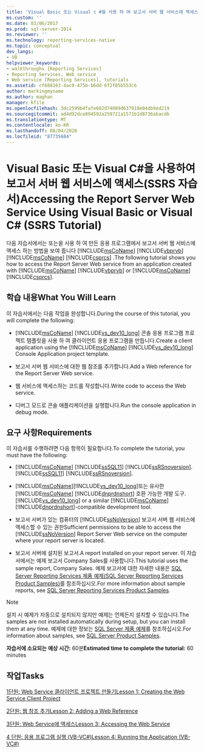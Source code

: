 ```yaml
---
title: 'Visual Basic 또는 Visual c #을 사용 하 여 보고서 서버 웹 서비스에 액세스 (SSRS 자습서) | Microsoft Docs'
ms.custom: ''
ms.date: 03/06/2017
ms.prod: sql-server-2014
ms.reviewer: ''
ms.technology: reporting-services-native
ms.topic: conceptual
dev_langs:
- VB
helpviewer_keywords:
- walkthroughs [Reporting Services]
- Reporting Services, Web service
- Web service [Reporting Services], tutorials
ms.assetid: cf688163-4ac0-475b-b6dd-6f2f05b553c6
author: markingmyname
ms.author: maghan
manager: kfile
ms.openlocfilehash: 3dc2599b4fafe682d74089d637918e04db9ed219
ms.sourcegitcommit: ad4d92dce894592a259721a1571b1d8736abacdb
ms.translationtype: MT
ms.contentlocale: ko-KR
ms.lasthandoff: 08/04/2020
ms.locfileid: "87735684"
---
```

# <a name="accessing-the-report-server-web-service-using-visual-basic-or-visual-c-ssrs-tutorial"></a><span data-ttu-id="2003d-102">Visual Basic 또는 Visual C#을 사용하여 보고서 서버 웹 서비스에 액세스(SSRS 자습서)</span><span class="sxs-lookup"><span data-stu-id="2003d-102">Accessing the Report Server Web Service Using Visual Basic or Visual C# (SSRS Tutorial)</span></span>
  <span data-ttu-id="2003d-103">다음 자습서에서는 또는을 사용 하 여 만든 응용 프로그램에서 보고서 서버 웹 서비스에 액세스 하는 방법을 보여 줍니다 [!INCLUDE[msCoName](../includes/msconame-md.md)] [!INCLUDE[vbprvb](../includes/vbprvb-md.md)] [!INCLUDE[msCoName](../includes/msconame-md.md)] [!INCLUDE[csprcs](../includes/csprcs-md.md)] .</span><span class="sxs-lookup"><span data-stu-id="2003d-103">The following tutorial shows you how to access the Report Server Web service from an application created with [!INCLUDE[msCoName](../includes/msconame-md.md)] [!INCLUDE[vbprvb](../includes/vbprvb-md.md)] or [!INCLUDE[msCoName](../includes/msconame-md.md)] [!INCLUDE[csprcs](../includes/csprcs-md.md)].</span></span>  
  
## <a name="what-you-will-learn"></a><span data-ttu-id="2003d-104">학습 내용</span><span class="sxs-lookup"><span data-stu-id="2003d-104">What You Will Learn</span></span>  
 <span data-ttu-id="2003d-105">이 자습서에서는 다음 작업을 완성합니다.</span><span class="sxs-lookup"><span data-stu-id="2003d-105">During the course of this tutorial, you will complete the following:</span></span>  
  
-   <span data-ttu-id="2003d-106">[!INCLUDE[msCoName](../includes/msconame-md.md)] [!INCLUDE[vs_dev10_long](../includes/vs-dev10-long-md.md)] 콘솔 응용 프로그램 프로젝트 템플릿을 사용 하 여 클라이언트 응용 프로그램을 만듭니다.</span><span class="sxs-lookup"><span data-stu-id="2003d-106">Create a client application using the [!INCLUDE[msCoName](../includes/msconame-md.md)] [!INCLUDE[vs_dev10_long](../includes/vs-dev10-long-md.md)] Console Application project template.</span></span>  
  
-   <span data-ttu-id="2003d-107">보고서 서버 웹 서비스에 대한 웹 참조를 추가합니다.</span><span class="sxs-lookup"><span data-stu-id="2003d-107">Add a Web reference for the Report Server Web service.</span></span>  
  
-   <span data-ttu-id="2003d-108">웹 서비스에 액세스하는 코드를 작성합니다.</span><span class="sxs-lookup"><span data-stu-id="2003d-108">Write code to access the Web service.</span></span>  
  
-   <span data-ttu-id="2003d-109">디버그 모드로 콘솔 애플리케이션을 실행합니다.</span><span class="sxs-lookup"><span data-stu-id="2003d-109">Run the console application in debug mode.</span></span>  
  
## <a name="requirements"></a><span data-ttu-id="2003d-110">요구 사항</span><span class="sxs-lookup"><span data-stu-id="2003d-110">Requirements</span></span>  
 <span data-ttu-id="2003d-111">이 자습서를 수행하려면 다음 항목이 필요합니다.</span><span class="sxs-lookup"><span data-stu-id="2003d-111">To complete the tutorial, you must have the following:</span></span>  
  
-   [!INCLUDE[msCoName](../includes/msconame-md.md)] <span data-ttu-id="2003d-112">[!INCLUDE[ssSQL11](../includes/sssql11-md.md)] [!INCLUDE[ssRSnoversion](../includes/ssrsnoversion-md.md)].</span><span class="sxs-lookup"><span data-stu-id="2003d-112">[!INCLUDE[ssSQL11](../includes/sssql11-md.md)] [!INCLUDE[ssRSnoversion](../includes/ssrsnoversion-md.md)].</span></span>  
  
-   [!INCLUDE[msCoName](../includes/msconame-md.md)]<span data-ttu-id="2003d-113">[!INCLUDE[vs_dev10_long](../includes/vs-dev10-long-md.md)]또는 유사한 [!INCLUDE[msCoName](../includes/msconame-md.md)] [!INCLUDE[dnprdnshort](../includes/dnprdnshort-md.md)] 호환 가능한 개발 도구.</span><span class="sxs-lookup"><span data-stu-id="2003d-113">[!INCLUDE[vs_dev10_long](../includes/vs-dev10-long-md.md)] or a similar [!INCLUDE[msCoName](../includes/msconame-md.md)] [!INCLUDE[dnprdnshort](../includes/dnprdnshort-md.md)]-compatible development tool.</span></span>  
  
-   <span data-ttu-id="2003d-114">보고서 서버가 있는 컴퓨터의 [!INCLUDE[ssNoVersion](../includes/ssnoversion-md.md)] 보고서 서버 웹 서비스에 액세스할 수 있는 권한</span><span class="sxs-lookup"><span data-stu-id="2003d-114">Sufficient permissions to be able to access the [!INCLUDE[ssNoVersion](../includes/ssnoversion-md.md)] Report Server Web service on the computer where your report server is located.</span></span>  
  
-   <span data-ttu-id="2003d-115">보고서 서버에 설치된 보고서.</span><span class="sxs-lookup"><span data-stu-id="2003d-115">A report installed on your report server.</span></span> <span data-ttu-id="2003d-116">이 자습서에서는 예제 보고서 Company Sales를 사용합니다.</span><span class="sxs-lookup"><span data-stu-id="2003d-116">This tutorial uses the sample report, Company Sales.</span></span> <span data-ttu-id="2003d-117">예제 보고서에 대한 자세한 내용은 [SQL Server Reporting Services 제품 예제(SQL Server Reporting Services Product Samples)](https://go.microsoft.com/fwlink/?LinkId=177889)를 참조하십시오.</span><span class="sxs-lookup"><span data-stu-id="2003d-117">For more information about sample reports, see [SQL Server Reporting Services Product Samples](https://go.microsoft.com/fwlink/?LinkId=177889).</span></span>  
  
> [!NOTE]  
>  <span data-ttu-id="2003d-118">설치 시 예제가 자동으로 설치되지 않지만 예제는 언제든지 설치할 수 있습니다.</span><span class="sxs-lookup"><span data-stu-id="2003d-118">The samples are not installed automatically during setup, but you can install them at any time.</span></span> <span data-ttu-id="2003d-119">예제에 대한 정보는 [SQL Server 제품 예제](https://go.microsoft.com/fwlink/?LinkId=182887)를 참조하십시오.</span><span class="sxs-lookup"><span data-stu-id="2003d-119">For information about samples, see [SQL Server Product Samples](https://go.microsoft.com/fwlink/?LinkId=182887).</span></span>  
  
 <span data-ttu-id="2003d-120">**자습서에 소요되는 예상 시간:** 60분</span><span class="sxs-lookup"><span data-stu-id="2003d-120">**Estimated time to complete the tutorial:** 60 minutes</span></span>  
  
## <a name="tasks"></a><span data-ttu-id="2003d-121">작업</span><span class="sxs-lookup"><span data-stu-id="2003d-121">Tasks</span></span>  
 [<span data-ttu-id="2003d-122">1단원: Web Service 클라이언트 프로젝트 만들기</span><span class="sxs-lookup"><span data-stu-id="2003d-122">Lesson 1: Creating the Web Service Client Project</span></span>](../../2014/tutorials/lesson-1-creating-the-web-service-client-project.md)  
  
 [<span data-ttu-id="2003d-123">2단원: 웹 참조 추가</span><span class="sxs-lookup"><span data-stu-id="2003d-123">Lesson 2: Adding a Web Reference</span></span>](../../2014/tutorials/lesson-2-adding-a-web-reference.md)  
  
 [<span data-ttu-id="2003d-124">3단원: Web Service에 액세스</span><span class="sxs-lookup"><span data-stu-id="2003d-124">Lesson 3: Accessing the Web Service</span></span>](../../2014/tutorials/lesson-3-accessing-the-web-service.md)  
  
 [<span data-ttu-id="2003d-125">4 단원: 응용 프로그램 실행 &#40;VB-VC&#35;&#41;</span><span class="sxs-lookup"><span data-stu-id="2003d-125">Lesson 4: Running the Application &#40;VB-VC&#35;&#41;</span></span>](../../2014/tutorials/lesson-4-running-the-application-vb-vcsharp.md)  
  
  
